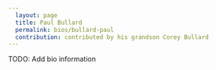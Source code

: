 ```yaml
---
  layout: page
  title: Paul Bullard
  permalink: bios/bullard-paul
  contribution: contributed by his grandson Corey Bullard
---
```


TODO: Add bio information